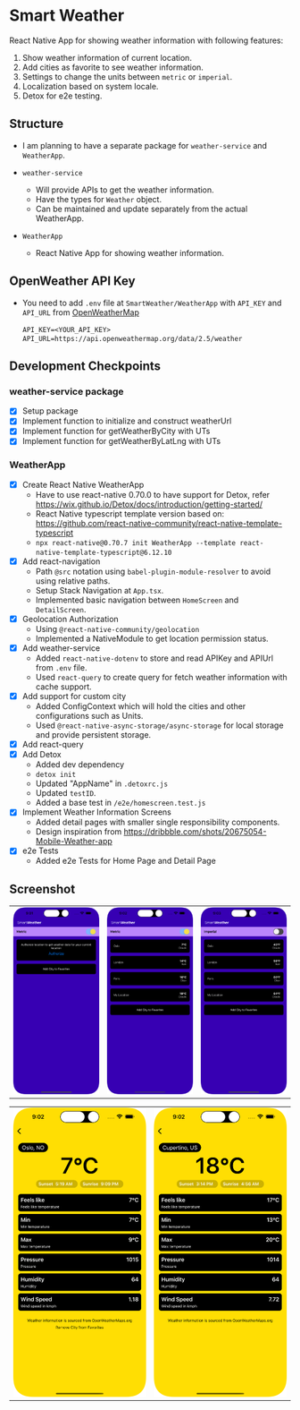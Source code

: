 # Smart Weather

React Native App for showing weather information with following features:

1. Show weather information of current location.
2. Add cities as favorite to see weather information.
3. Settings to change the units between `metric` or `imperial`.
4. Localization based on system locale.
5. Detox for e2e testing.

## Structure

- I am planning to have a separate package for `weather-service` and `WeatherApp`.

- `weather-service`
  - Will provide APIs to get the weather information.
  - Have the types for `Weather` object.
  - Can be maintained and update separately from the actual WeatherApp.

- `WeatherApp`
  - React Native App for showing weather information.

## OpenWeather API Key

- You need to add `.env` file at `SmartWeather/WeatherApp` with `API_KEY` and `API_URL` from [OpenWeatherMap](https://openweathermap.org/)

  ```shell
  API_KEY=<YOUR_API_KEY>
  API_URL=https://api.openweathermap.org/data/2.5/weather
  ```
  
## Development Checkpoints

### weather-service package

- [x] Setup package
- [x] Implement function to initialize and construct weatherUrl
- [x] Implement function for getWeatherByCity with UTs
- [x] Implement function for getWeatherByLatLng with UTs

### WeatherApp

- [x] Create React Native WeatherApp
  - Have to use react-native 0.70.0 to have support for Detox, refer https://wix.github.io/Detox/docs/introduction/getting-started/
  - React Native typescript template version based on: https://github.com/react-native-community/react-native-template-typescript
  - `npx react-native@0.70.7 init WeatherApp --template react-native-template-typescript@6.12.10`
- [x] Add react-navigation
  - Path `@src` notation using `babel-plugin-module-resolver` to avoid using relative paths.
  - Setup Stack Navigation at `App.tsx`.
  - Implemented basic navigation between `HomeScreen` and `DetailScreen`.
- [x] Geolocation Authorization
  - Using `@react-native-community/geolocation`
  - Implemented a NativeModule to get location permission status.
- [x] Add weather-service
  - Added `react-native-dotenv` to store and read APIKey and APIUrl from `.env` file.
  - Used `react-query` to create query for fetch weather information with cache support.
- [x] Add support for custom city
  - Added ConfigContext which will hold the cities and other configurations such as Units.
  - Used `@react-native-async-storage/async-storage` for local storage and provide persistent storage.
- [x] Add react-query
- [x] Add Detox
  - Added dev dependency
  - `detox init`
  - Updated "AppName" in `.detoxrc.js`
  - Updated `testID`.
  - Added a base test in `/e2e/homescreen.test.js`
- [x] Implement Weather Information Screens
  - Added detail pages with smaller single responsibility components.
  - Design inspiration from https://dribbble.com/shots/20675054-Mobile-Weather-app
- [x] e2e Tests
  - Added e2e Tests for Home Page and Detail Page
  

## Screenshot
|   |   |   |
|---|---|---|
|![Home](screenshot/Home.png)| ![Home](screenshot/Home_2.png)  | ![Home](screenshot/Home_3.png)|

|   |   |
|---|---|
|![Home](screenshot/Detail.png)| ![Home](screenshot/Detail_2.png)  |